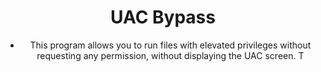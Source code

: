 <div align="center">

# UAC Bypass

- This program allows you to run files with elevated privileges without requesting any permission, without displaying the UAC screen. T